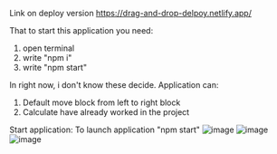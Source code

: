 Link on deploy version
https://drag-and-drop-delpoy.netlify.app/

That to start this application you need:
1) open terminal
2) write "npm i"
3) write "npm start"

In right now, i don't know these decide.
Application can:
1) Default move block from left to right block
2) Calculate have already worked in the project

Start application:
To launch application "npm start" 
![image](https://user-images.githubusercontent.com/62541039/163627782-bf3e851d-45f1-4ddd-ae07-83e284b5c6a4.png)
![image](https://user-images.githubusercontent.com/62541039/163627765-dac1037d-46b4-4e1c-b1d4-ca34466151b8.png)
![image](https://user-images.githubusercontent.com/62541039/163654582-60f54a8b-b4a7-4faf-a890-322508d2cfcc.png)
